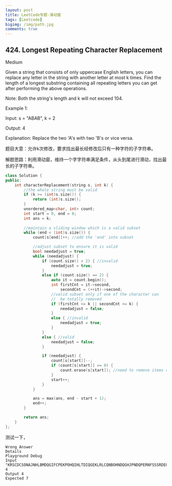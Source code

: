 ```yaml
---
layout: post
title: LeetCode专题-滑动窗
tags: [Leetcode]
bigimg: /img/path.jpg
comments: true
---
```


## 424. Longest Repeating Character Replacement

Medium

Given a string that consists of only uppercase English letters, you can replace any letter in the string with another letter at most k times. Find the length of a longest substring containing all repeating letters you can get after performing the above operations.

Note:
Both the string's length and k will not exceed 104.

Example 1:

Input:
s = "ABAB", k = 2

Output:
4

Explanation:
Replace the two 'A's with two 'B's or vice versa.

题目大意：允许k次修改，要求找出最长经修改后只有一种字符的子字符串。

解题思路：利用滑动窗，维持一个字字符串满足条件，从头到尾进行滑动，找出最长的子字符串。

```c++
class Solution {
public:
    int characterReplacement(string s, int k) {
        //the whole string must be valid
        if (k >= (int)s.size()) {
            return (int)s.size();
        }
        unordered_map<char, int> count;
        int start = 0, end = 0;
        int ans = k;
    
        //maintain a sliding window which is a valid subset
        while (end < (int)s.size()) {
            count[s[end]]++; //add the 'end' into subset

            //adjust subset to ensure it is valid
            bool needadjust = true;
            while (needadjust) {
                if (count.size() > 2) { //invalid
                    needadjust = true;
                }
                else if (count.size() == 2) {
                    auto it = count.begin();
                    int firstCnt = it->second,
                        secondCnt = (++it)->second;
                    //valid subset only if one of the character can
                    //	be totally removed
                    if (firstCnt <= k || secondCnt <= k) {
                        needadjust = false;
                    }
                    else { //invalid
                        needadjust = true;
                    }
                }
                else { //valid
                    needadjust = false;
                }

                if (needadjust) {
                    count[s[start]]--;
                    if (count[s[start]] == 0) {
                        count.erase(s[start]); //need to remove items count 0
                    }
                    start++;
                }
            }

            ans = max(ans, end - start + 1);
            end++;
        }

        return ans;
    }
};
```
测试一下，
```
Wrong Answer
Details
Playground Debug
Input
"KRSCDCSONAJNHLBMDQGIFCPEKPOHQIHLTDIQGEKLRLCQNBOHNDQGHJPNDQPERNFSSSRDEQLFPCCCARFMDLHADJADAGNNSBNCJQOF"
4
Output 4
Expected 7
```